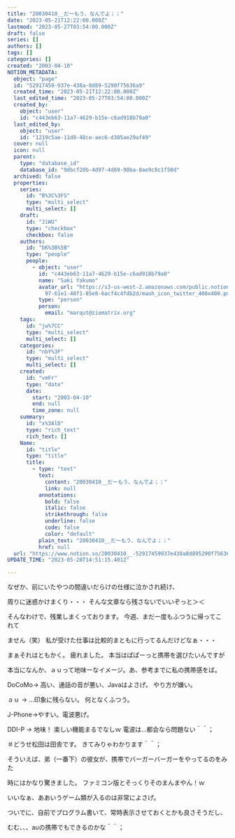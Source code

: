 ```yaml
---
title: "20030410__だーもう、なんでよ；；"
date: "2023-05-21T12:22:00.000Z"
lastmod: "2023-05-27T03:54:00.000Z"
draft: false
series: []
authors: []
tags: []
categories: []
created: "2003-04-10"
NOTION_METADATA:
  object: "page"
  id: "52917459-937e-438a-8d89-5290f75636a9"
  created_time: "2023-05-21T12:22:00.000Z"
  last_edited_time: "2023-05-27T03:54:00.000Z"
  created_by:
    object: "user"
    id: "c443eb63-11a7-4629-b15e-c6ad918b79a0"
  last_edited_by:
    object: "user"
    id: "1219c5ae-11d8-48ce-aec6-d385ae29af49"
  cover: null
  icon: null
  parent:
    type: "database_id"
    database_id: "9dbcf20b-4d97-4d69-98ba-8ae9c8c1f58d"
  archived: false
  properties:
    series:
      id: "B%3C%3FS"
      type: "multi_select"
      multi_select: []
    draft:
      id: "JiWU"
      type: "checkbox"
      checkbox: false
    authors:
      id: "bK%3B%5B"
      type: "people"
      people:
        - object: "user"
          id: "c443eb63-11a7-4629-b15e-c6ad918b79a0"
          name: "Saki Yakumo"
          avatar_url: "https://s3-us-west-2.amazonaws.com/public.notion-static.com/3ad1c4\
            97-61e1-48f1-85e8-6acf4c4fdb2d/maoh_icon_twitter_400x400.png"
          type: "person"
          person:
            email: "marqut@ziomatrix.org"
    tags:
      id: "jw%7CC"
      type: "multi_select"
      multi_select: []
    categories:
      id: "nbY%3F"
      type: "multi_select"
      multi_select: []
    created:
      id: "vmFr"
      type: "date"
      date:
        start: "2003-04-10"
        end: null
        time_zone: null
    summary:
      id: "x%3AlD"
      type: "rich_text"
      rich_text: []
    Name:
      id: "title"
      type: "title"
      title:
        - type: "text"
          text:
            content: "20030410__だーもう、なんでよ；；"
            link: null
          annotations:
            bold: false
            italic: false
            strikethrough: false
            underline: false
            code: false
            color: "default"
          plain_text: "20030410__だーもう、なんでよ；；"
          href: null
  url: "https://www.notion.so/20030410__-52917459937e438a8d895290f75636a9"
UPDATE_TIME: "2023-05-28T14:51:15.401Z"

---
```

<link rel="stylesheet" href="https://cdn.jsdelivr.net/npm/katex@0.16.2/dist/katex.min.css" integrity="sha384-bYdxxUwYipFNohQlHt0bjN/LCpueqWz13HufFEV1SUatKs1cm4L6fFgCi1jT643X" crossorigin="anonymous">


なぜか、前にいたやつの間違いだらけの仕様に泣かされ続け、


周りに迷惑かけまくり・・・ そんな文章なら残さないでいいぞっと＞＜


そんなわけで、残業しまくっております。 今週、まだ一度もふつうに帰ってこれて


ません（笑） 私が受けた仕事は比較的まともに行ってるんだけどなぁ・・・


まぁそれはともかく。 疲れました。 本当はぱぱーっと携帯を選びたいんですが


本当になんか、ａｕって地味ーなイメージ。あ、参考までに私の携帯感をば。


DoCoMo→ 高い、通話の音が悪い、Javaはよさげ。 やり方が嫌い。


ａｕ → …印象に残らない。 何となくふつう。


J-Phone→やすい。電波悪げ。


DDI-P → 地味！ 楽しい機能まるでなしｗ 電波は…都会なら問題ない＾＾；


＃どうせ松田は田舎です。 きてみりゃわかります＾＾；


そういえば、弟（一番下）の彼女が、携帯でバーガーバーガーをやってるのをみた


時にはかなり驚きました。 ファミコン版とそっくりそのまんまやん！ｗ


いいなぁ、ああいうゲーム類が入るのは非常によさげ。


ついでに、自前でプログラム書いて、常時表示させておくとかも良さそうだし、


むむ、、、auの携帯でもできるのかな＾＾；


